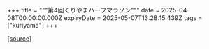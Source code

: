 +++
title = """第4回くりやまハーフマラソン"""
date = 2025-04-08T00:00:00.000Z
expiryDate = 2025-05-07T13:28:15.439Z
tags = ["kuriyama"]
+++


[[source]](https://www.town.kuriyama.hokkaido.jp/site/kuriyama-harf/)
